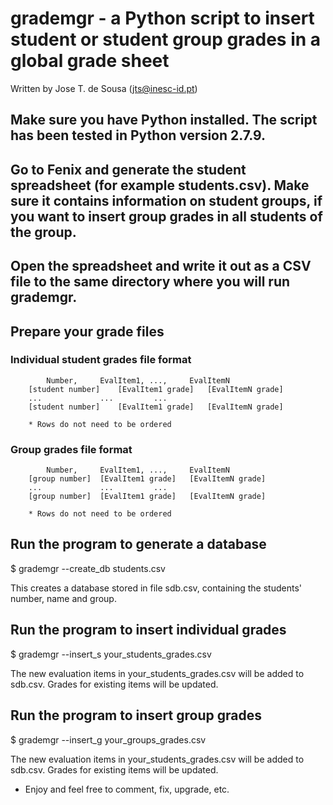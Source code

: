 # grademgr - a Python script to insert student or student group grades in a global grade sheet

Written by Jose T. de Sousa (jts@inesc-id.pt)

## Make sure you have Python installed. The script has been tested in Python version 2.7.9.

## Go to Fenix and generate the student spreadsheet (for example students.csv). Make sure it contains information on student groups, if you want to insert group grades in all students of the group.

## Open the spreadsheet and write it out as a CSV file to the same directory where you will run grademgr.

## Prepare your grade files

### Individual student grades file format

    	    Number,		EvalItem1, ...,		EvalItemN
	    [student number]	[EvalItem1 grade]	[EvalItemN grade]
	    ...	     		...	   		...
	    [student number]	[EvalItem1 grade]	[EvalItemN grade]

	    * Rows do not need to be ordered


### Group grades file format

    	    Number,		EvalItem1, ...,		EvalItemN
	    [group number]	[EvalItem1 grade]	[EvalItemN grade]
	    ...	     		...	   		...
	    [group number]	[EvalItem1 grade]	[EvalItemN grade]

	    * Rows do not need to be ordered


## Run the program to generate a database

$ grademgr --create_db students.csv

This creates a database stored in file sdb.csv, containing the students' number, name and group.


## Run the program to insert individual grades

$ grademgr --insert_s your_students_grades.csv

The new evaluation items in your_students_grades.csv will be added to sdb.csv. Grades for existing items will be updated.


## Run the program to insert group grades

$ grademgr --insert_g your_groups_grades.csv

The new evaluation items in your_students_grades.csv will be added to sdb.csv. Grades for existing items will be updated.


* Enjoy and feel free to comment, fix, upgrade, etc.
